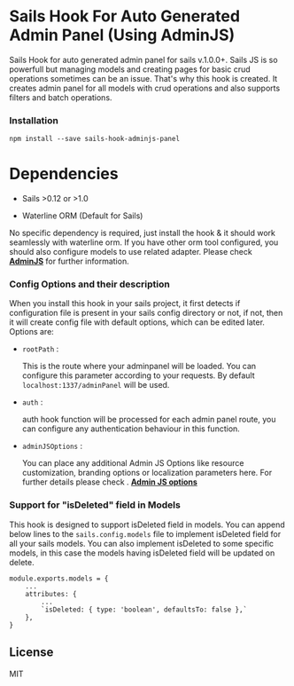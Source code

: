 # Sails Hook For Auto Generated Admin Panel (Using AdminJS)

Sails Hook for auto generated admin panel for sails v.1.0.0+. Sails JS is so powerfull but managing models and creating pages for basic crud operations sometimes can be an issue. That's why this hook is created. It creates admin panel for all models with crud operations and also supports filters and batch operations.

### Installation

`npm install --save sails-hook-adminjs-panel`

# Dependencies

* Sails >0.12 or >1.0

* Waterline ORM (Default for Sails)

No specific dependency is required, just install the hook & it should work seamlessly with waterline orm. If you have other orm tool configured, you should also configure models to use related adapter. Please check [**AdminJS**](https://github.com/SoftwareBrothers/adminjs) for further information.

### Config Options and their description

When you install this hook in your sails project, it first detects if configuration file is present in your sails config directory or not, if not, then it will create config file with default options, which can be edited later. Options are:

* `rootPath` :

    This is the route where your adminpanel will be loaded. You can configure this parameter according to your requests. By default `localhost:1337/adminPanel` will be used.

* `auth` :

    auth hook function will be processed for each admin panel route, you can configure any authentication behaviour in this function.

* `adminJSOptions` :

    You can place any additional Admin JS Options like resource customization, branding options or localization parameters here. For further details please check   . [**Admin JS options**](https://github.com/SoftwareBrothers/adminjs/blob/master/src/adminjs-options.interface.ts#L53)

### Support for "isDeleted" field in Models

This hook is designed to support isDeleted field in models. You can append below lines to the `sails.config.models` file to implement isDeleted field for all your sails models. You can also implement isDeleted to some specific models, in this case the models having isDeleted field will be updated on delete.

```
module.exports.models = {
    ...
    attributes: {
        ...
        `isDeleted: { type: 'boolean', defaultsTo: false },`
    },
}
```

## License

MIT
